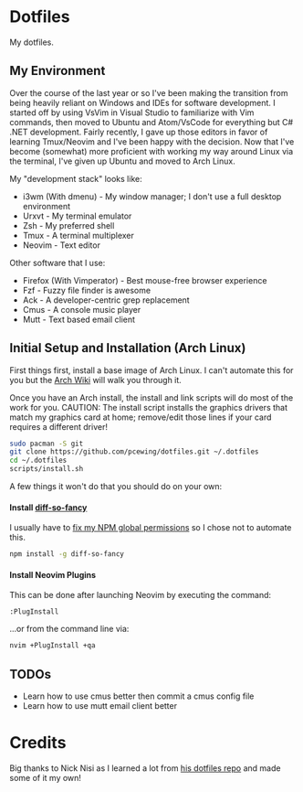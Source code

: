# Dotfiles
My dotfiles.

## My Environment
Over the course of the last year or so I've been making the transition from being heavily reliant on Windows and IDEs for software development. I started off by using VsVim in Visual Studio to familiarize with Vim commands, then moved to Ubuntu and Atom/VsCode for everything but C# .NET development. Fairly recently, I gave up those editors in favor of learning Tmux/Neovim and I've been happy with the decision. Now that I've become (somewhat) more proficient with working my way around Linux via the terminal, I've given up Ubuntu and moved to Arch Linux.

My "development stack" looks like:
* i3wm (With dmenu) - My window manager; I don't use a full desktop environment
* Urxvt - My terminal emulator
* Zsh - My preferred shell
* Tmux - A terminal multiplexer
* Neovim - Text editor

Other software that I use:
* Firefox (With Vimperator) - Best mouse-free browser experience
* Fzf - Fuzzy file finder is awesome
* Ack - A developer-centric grep replacement
* Cmus - A console music player
* Mutt - Text based email client

## Initial Setup and Installation (Arch Linux)
First things first, install a base image of Arch Linux. I can't automate this for you but the [Arch Wiki][ArchWikiInstall] will walk you through it.

Once you have an Arch install, the install and link scripts will do most of the work for you. CAUTION: The install script installs the graphics drivers that match my graphics card at home; remove/edit those lines if your card requires a different driver!
```bash
sudo pacman -S git
git clone https://github.com/pcewing/dotfiles.git ~/.dotfiles
cd ~/.dotfiles
scripts/install.sh
```

A few things it won't do that you should do on your own:
#### Install [diff-so-fancy][DiffSoFancy]
I usually have to [fix my NPM global permissions][NpmGlobal] so I chose not to automate this.
```bash
npm install -g diff-so-fancy
```
#### Install Neovim Plugins
This can be done after launching Neovim by executing the command:
```
:PlugInstall
```
...or from the command line via:
```bash
nvim +PlugInstall +qa
```

## TODOs

* Learn how to use cmus better then commit a cmus config file
* Learn how to use mutt email client better

# Credits
Big thanks to Nick Nisi as I learned a lot from [his dotfiles repo][NickNisiDotfiles] and made some of it my own!

[NickNisiDotfiles]: <https://github.com/nicknisi/dotfiles>
[ArchWikiInstall]: <https://wiki.archlinux.org/index.php/installation_guide>
[DiffSoFancy]: <https://github.com/so-fancy/diff-so-fancy>
[NpmGlobal]: <https://docs.npmjs.com/getting-started/fixing-npm-permissions>
